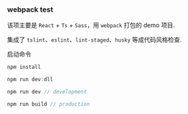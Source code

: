 ### webpack test
该项主要是 `React` + `Ts` + `Sass`，用 `webpack` 打包的 demo 项目.

集成了 `tslint`、`eslint`、`lint-staged`、`husky` 等成代码风格检查.

启动命令
```js
npm install

npm run dev:dll

npm run dev // development

npm run build // production
```
